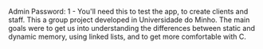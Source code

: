 Admin Password: 1 -  You'll need this to test the app, to create clients and staff.
This a group project developed in Universidade do Minho. The main goals were to get us into understanding the differences between static and dynamic memory, using linked lists, and to get more comfortable with C.
